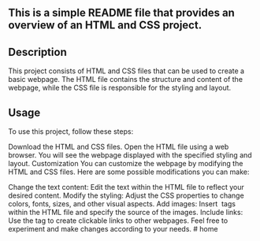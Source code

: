 
## This is a simple README file that provides an overview of an HTML and CSS project.

## Description
This project consists of HTML and CSS files that can be used to create a basic webpage. The HTML file contains the structure and content of the webpage, while the CSS file is responsible for the styling and layout.

## Usage
To use this project, follow these steps:

Download the HTML and CSS files.
Open the HTML file using a web browser.
You will see the webpage displayed with the specified styling and layout.
Customization
You can customize the webpage by modifying the HTML and CSS files. Here are some possible modifications you can make:

Change the text content: Edit the text within the HTML file to reflect your desired content.
Modify the styling: Adjust the CSS properties to change colors, fonts, sizes, and other visual aspects.
Add images: Insert <img> tags within the HTML file and specify the source of the images.
Include links: Use the <a> tag to create clickable links to other webpages.
Feel free to experiment and make changes according to your needs.
#   h o m e  
 